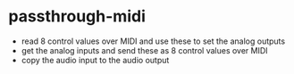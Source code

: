 # passthrough-midi

- read 8 control values over MIDI and use these to set the analog outputs
- get the analog inputs and send these as 8 control values over MIDI
- copy the audio input to the audio output
